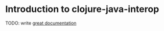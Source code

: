# Introduction to clojure-java-interop

TODO: write [great documentation](http://jacobian.org/writing/what-to-write/)
